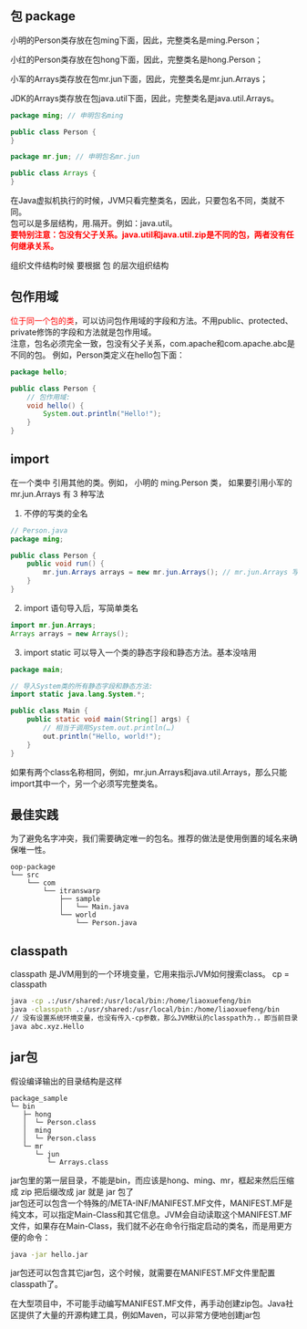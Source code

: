 ## 包 package

小明的Person类存放在包ming下面，因此，完整类名是ming.Person；

小红的Person类存放在包hong下面，因此，完整类名是hong.Person；

小军的Arrays类存放在包mr.jun下面，因此，完整类名是mr.jun.Arrays；

JDK的Arrays类存放在包java.util下面，因此，完整类名是java.util.Arrays。

```java
package ming; // 申明包名ming

public class Person {
}

package mr.jun; // 申明包名mr.jun

public class Arrays {
}
```

在Java虚拟机执行的时候，JVM只看完整类名，因此，只要包名不同，类就不同。\
包可以是多层结构，用.隔开。例如：java.util。\
<span style="color:red">**要特别注意：包没有父子关系。java.util和java.util.zip是不同的包，两者没有任何继承关系。**</span> 

组织文件结构时候 要根据 包 的层次组织结构

## 包作用域

<span style="color:red">位于同一个包的类</span>，可以访问包作用域的字段和方法。不用public、protected、private修饰的字段和方法就是包作用域。\
注意，包名必须完全一致，包没有父子关系，com.apache和com.apache.abc是不同的包。
例如，Person类定义在hello包下面：

```java
package hello;

public class Person {
    // 包作用域:
    void hello() {
        System.out.println("Hello!");
    }
}
```

## import 

在一个类中 引用其他的类。例如， 小明的 ming.Person 类， 如果要引用小军的 mr.jun.Arrays 有 3 种写法

1. 不停的写类的全名

```java
// Person.java
package ming;

public class Person {
    public void run() {
        mr.jun.Arrays arrays = new mr.jun.Arrays(); // mr.jun.Arrays 写类的全名
    }
}
```

2. import 语句导入后，写简单类名

```java
import mr.jun.Arrays;
Arrays arrays = new Arrays();
```

3. import static 可以导入一个类的静态字段和静态方法。基本没啥用

```java
package main;

// 导入System类的所有静态字段和静态方法:
import static java.lang.System.*;

public class Main {
    public static void main(String[] args) {
        // 相当于调用System.out.println(…)
        out.println("Hello, world!");
    }
}
```

如果有两个class名称相同，例如，mr.jun.Arrays和java.util.Arrays，那么只能import其中一个，另一个必须写完整类名。

## 最佳实践

为了避免名字冲突，我们需要确定唯一的包名。推荐的做法是使用倒置的域名来确保唯一性。

```
oop-package
└── src
    └── com
        └── itranswarp
            ├── sample
            │   └── Main.java
            └── world
                └── Person.java
```

## classpath 

classpath 是JVM用到的一个环境变量，它用来指示JVM如何搜索class。
cp = classpath
```bash
java -cp .:/usr/shared:/usr/local/bin:/home/liaoxuefeng/bin
java -classpath .:/usr/shared:/usr/local/bin:/home/liaoxuefeng/bin
// 没有设置系统环境变量，也没有传入-cp参数，那么JVM默认的classpath为.，即当前目录
java abc.xyz.Hello
```

## jar包

假设编译输出的目录结构是这样
```
package_sample
└─ bin
   ├─ hong
   │  └─ Person.class
   │  ming
   │  └─ Person.class
   └─ mr
      └─ jun
         └─ Arrays.class
```

jar包里的第一层目录，不能是bin，而应该是hong、ming、mr，框起来然后压缩成 zip 把后缀改成 jar 就是 jar 包了\
jar包还可以包含一个特殊的/META-INF/MANIFEST.MF文件，MANIFEST.MF是纯文本，可以指定Main-Class和其它信息。JVM会自动读取这个MANIFEST.MF文件，如果存在Main-Class，我们就不必在命令行指定启动的类名，而是用更方便的命令：

```bash
java -jar hello.jar
```

jar包还可以包含其它jar包，这个时候，就需要在MANIFEST.MF文件里配置classpath了。

在大型项目中，不可能手动编写MANIFEST.MF文件，再手动创建zip包。Java社区提供了大量的开源构建工具，例如Maven，可以非常方便地创建jar包